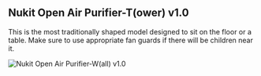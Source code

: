 **Nukit Open Air Purifier-T(ower) v1.0**
---
This is the most traditionally shaped model designed to sit on the floor or a table. Make sure to use appropriate fan guards if there will be children near it.

![Nukit Open Air Purifier-W(all) v1.0](https://raw.githubusercontent.com/opennukit/Nukit-Open-Air-Purifier/main/Nukit%20Open%20Air%20Purifier-T(ower)%20v1.0/Nukit%20Open%20Air%20Purifier-T%20v1.0.jpg)
